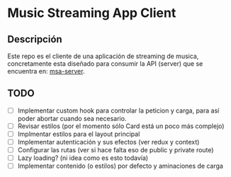 # Music Streaming App Client

## Descripción

Este repo es el cliente de una aplicación de streaming de musica, concretamente esta diseñado para consumir la API (server) que se encuentra en: [msa-server](https://github.com/JiunMHsu/msa-server).

## TODO

* [ ] Implementar custom hook para controlar la peticion y carga, para así poder abortar cuando sea necesario.
* [ ] Revisar estilos (por el momento sólo Card está un poco más complejo)
* [ ] Implmentar estilos para el layout principal
* [ ] Implementar autenticación y sus efectos (ver redux y context)
* [ ] Configurar las rutas (ver si hace falta eso de public y private route)
* [ ] Lazy loading? (ni idea como es esto todavía)
* [ ] Implementar contenido (o estilos) por defecto y aminaciones de carga
